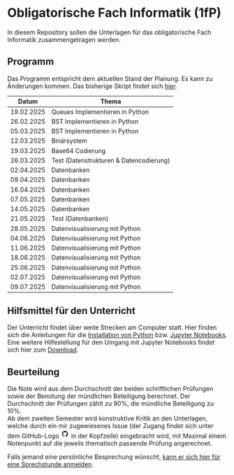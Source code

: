 # Obligatorische Fach Informatik (1fP)

In diesem Repository sollen die Unterlagen für das obligatorische Fach Informatik zusammengetragen werden.

## Programm

Das Programm entspricht dem aktuellen Stand der Planung. Es kann zu
Änderungen kommen. Das bisherige Skript findet sich 
[hier](https://i-fp-24-28.github.io/Skript/).


| Datum | Thema |
| ----- | ----- |
| 19.02.2025 | Queues Implementieren in Python |
| 26.02.2025 | BST Implementieren in Python |
| 05.03.2025 | BST Implementieren in Python |
| 12.03.2025 | Binärsystem |
| 19.03.2025 | Base64 Codierung |
| 26.03.2025 | Test (Datenstrukturen & Datencodierung) |
| 02.04.2025 | Datenbanken |
| 09.04.2025 | Datenbanken |
| 16.04.2025 | Datenbanken |
| 07.05.2025 | Datenbanken |
| 14.05.2025 | Datenbanken |
| 21.05.2025 | Test (Datenbanken) |
| 28.05.2025 | Datenvisualisierung mit Python |
| 04.06.2025 | Datenvisualisierung mit Python |
| 11.06.2025 | Datenvisualisierung mit Python |
| 18.06.2025 | Datenvisualisierung mit Python |
| 25.06.2025 | Datenvisualisierung mit Python |
| 02.07.2025 | Datenvisualisierung mit Python |
| 09.07.2025 | Datenvisualisierung mit Python |


## Hilfsmittel für den Unterricht

Der Unterricht findet über weite Strecken am Computer statt. Hier finden
sich die Anleitungen für 
die [Installation von Python](https://i-fp-24-28.github.io/Skript/anleitungen/python.html)
bzw.
[Jupyter Notebooks](https://i-fp-24-28.github.io/Skript/anleitungen/jupyter.html).  
Eine weitere Hilfestellung für den Umgang mit Jupyter Notebooks findet sich hier
zum 
[Download](https://github.com/I-fP-24-28/Skript/blob/main/docs/anleitungen/jupyter_cheat_sheet.pdf).


## Beurteilung

Die Note wird aus dem Durchschnitt der beiden schriftlichen Prüfungen
sowie der Benotung der mündlichen Beteiligung berechnet. Der
Durchschnitt der Prüfungen zählt zu 90%, die mündliche Beteiligung zu
10%.  
Ab dem zweiten Semester wird konstruktive Kritik an den Unterlagen,
welche durch ein mir zugewiesenes Issue (der Zugang findet sich unter dem
GitHub-Logo
![](octocat_klein.png) 
in der Kopfzeile) eingebracht wird, mit Maximal einem
Notenpunkt auf die jeweils thematisch passende Prüfung angerechnet.

Falls jemand eine persönliche Besprechung wünscht, [kann er sich hier für
eine Sprechstunde anmelden](https://calendar.app.google/kPthfpWed3uPP1cC6).